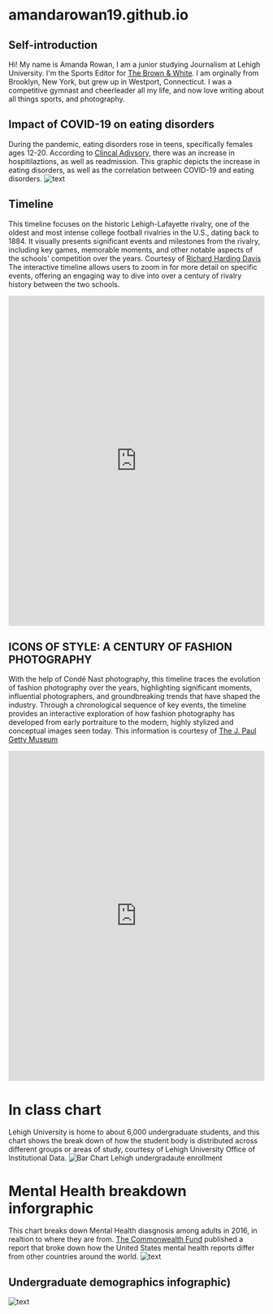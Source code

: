 # amandarowan19.github.io
## Self-introduction
Hi! My name is Amanda Rowan, I am a junior studying Journalism at Lehigh University. 
I'm the Sports Editor for [The Brown & White](https://thebrownandwhite.com).
I am orginally from Brooklyn, New York, but grew up in Westport, Connecticut. I was a competitive gymnast and cheerleader all my life, and now love writing about all things sports, and photography. 

## Impact of COVID-19 on eating disorders
During the pandemic, eating disorders rose in teens, specifically females ages 12-20. According to [Clincal Adivsory](https://www.clinicaladvisor.com/features/a-perfect-storm-rise-in-eating-disorders-among-teens-during-covid-19/), there was an increase in hospitilaztions, as well as readmission. This graphic depicts the increase in eating disorders, as well as the correlation between COVID-19 and eating disorders. 
![text](https://github.com/amandarowan19/amandarowan19.github.io/blob/main/Purple%20Modern%20Pie%20Chart%20Data%20Infographic%20Graph.png?raw=true)

## Timeline
This timeline focuses on the historic Lehigh-Lafayette rivalry, one of the oldest and most intense college football rivalries in the U.S., dating back to 1884. It visually presents significant events and milestones from the rivalry, including key games, memorable moments, and other notable aspects of the schools' competition over the years. Courtesy of [Richard Harding Davis](https://res.cloudinary.com/simpleview/image/upload/v1493407835/clients/discoverlehighvalley/The_First_Lehigh_Lafayette_Game_ebb18408-ae32-410a-a4df-119428a76954.png) The interactive timeline allows users to zoom in for more detail on specific events, offering an engaging way to dive into over a century of rivalry history between the two schools.
<iframe src='https://cdn.knightlab.com/libs/timeline3/latest/embed/index.html?source=1SM0E8W6rTihPTbVYL9Pf7_CE5XVbZc-4LJ4X0Frp-zM&font=Default&lang=en&initial_zoom=2&height=650' width='100%' height='650' webkitallowfullscreen mozallowfullscreen allowfullscreen frameborder='0'></iframe>

## ICONS OF STYLE: A CENTURY OF FASHION PHOTOGRAPHY
With the help of Condé Nast photography, this timeline traces the evolution of fashion photography over the years, highlighting significant moments, influential photographers, and groundbreaking trends that have shaped the industry. Through a chronological sequence of key events, the timeline provides an interactive exploration of how fashion photography has developed from early portraiture to the modern, highly stylized and conceptual images seen today. This information is courtesy of [The J. Paul Getty Museum](https://www.getty.edu/art/exhibitions/fashion_photography/inner.html)
<iframe src='https://cdn.knightlab.com/libs/timeline3/latest/embed/index.html?source=1uYGo0K7ufCOeLx-oTUo2D_O8bKapTv4ZavixD_vp8Uk&font=Default&lang=en&initial_zoom=2&height=650' width='100%' height='650' webkitallowfullscreen mozallowfullscreen allowfullscreen frameborder='0'></iframe>

# In class chart 
Lehigh University is home to about 6,000 undergraduate students, and this chart shows the break down of how the student body is distributed across different groups or areas of study, courtesy of Lehigh University Office of Institutional Data. 
![Bar Chart Lehigh undergradaute enrollment](https://github.com/amandarowan19/amandarowan19.github.io/blob/main/2024_Lehigh_University_undergraduate_enrollment__Percentage__chartbuilder.png?raw=true)

# Mental Health breakdown inforgraphic 
This chart breaks down Mental Health diasgnosis among adults in 2016, in realtion to where they are from. [The Commonwealth Fund](https://www.commonwealthfund.org/publications/issue-briefs/2020/may/mental-health-conditions-substance-use-comparing-us-other-countries) published a report that broke down how the United States mental health reports differ from other countries around the world. 
![text](https://github.com/amandarowan19/amandarowan19.github.io/blob/main/Depression,_Anxiety,_or_Other_Mental_Health_Diagnoses_Among_Adults_4_chartbuilder.png?raw=true)

## Undergraduate demographics infographic)
![text](https://github.com/amandarowan19/amandarowan19.github.io/blob/main/Pink%20Minimalist%20Book%20Now%20Availability%20Nail%20Salon%20Instagram%20Story.png?raw=true)

